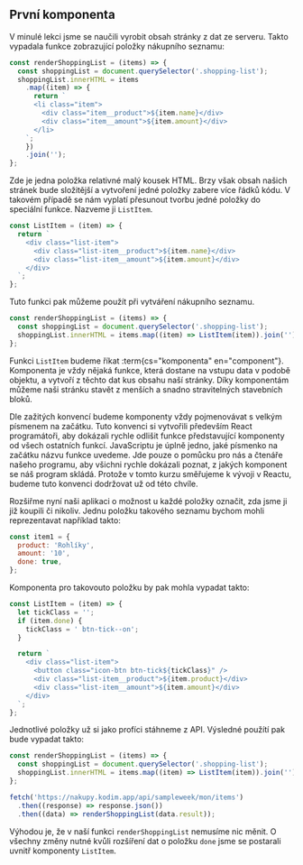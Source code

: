 ## První komponenta

V minulé lekci jsme se naučili vyrobit obsah stránky z dat ze serveru. Takto vypadala funkce zobrazující položky nákupního seznamu:

```js
const renderShoppingList = (items) => {
  const shoppingList = document.querySelector('.shopping-list');
  shoppingList.innerHTML = items
    .map((item) => {
      return `
      <li class="item">
        <div class="item__product">${item.name}</div>
        <div class="item__amount">${item.amount}</div>
      </li>
    `;
    })
    .join('');
};
```

Zde je jedna položka relativné malý kousek HTML. Brzy však obsah našich stránek bude složitější a vytvoření jedné položky zabere více řádků kódu. V takovém případě se nám vyplatí přesunout tvorbu jedné položky do speciální funkce. Nazveme ji `ListItem`.

```js
const ListItem = (item) => {
  return `
    <div class="list-item">
      <div class="list-item__product">${item.name}</div>
      <div class="list-item__amount">${item.amount}</div>
    </div>
  `;
};
```

Tuto funkci pak můžeme použít při vytváření nákupního seznamu.

```js
const renderShoppingList = (items) => {
  const shoppingList = document.querySelector('.shopping-list');
  shoppingList.innerHTML = items.map((item) => ListItem(item)).join('');
};
```

Funkci `ListItem` budeme říkat :term{cs="komponenta" en="component"}. Komponenta je vždy nějaká funkce, která dostane na vstupu data v podobě objektu, a vytvoří z těchto dat kus obsahu naší stránky. Díky komponentám můžeme naši stránku stavět z menších a snadno stravitelných stavebních bloků.

Dle zažitých konvencí budeme komponenty vždy pojmenovávat s velkým písmenem na začátku. Tuto konvenci si vytvořili především React programátoři, aby dokázali rychle odlišit funkce představující komponenty od všech ostatních funkcí. JavaScriptu je úplně jedno, jaké písmenko na začátku názvu funkce uvedeme. Jde pouze o pomůcku pro nás a čtenáře našeho programu, aby všichni rychle dokázali poznat, z jakých komponent se náš program skládá. Protože v tomto kurzu směřujeme k vývoji v Reactu, budeme tuto konvenci dodržovat už od této chvíle.

Rozšiřme nyní naši aplikaci o možnost u každé položky označit, zda jsme ji již koupili či nikoliv. Jednu položku takového seznamu bychom mohli reprezentavat například takto:

```js
const item1 = {
  product: 'Rohlíky',
  amount: '10',
  done: true,
};
```

Komponenta pro takovouto položku by pak mohla vypadat takto:

```js
const ListItem = (item) => {
  let tickClass = '';
  if (item.done) {
    tickClass = ' btn-tick--on';
  }

  return `
    <div class="list-item">
      <button class="icon-btn btn-tick${tickClass}" />
      <div class="list-item__product">${item.product}</div>
      <div class="list-item__amount">${item.amount}</div>
    </div>
  `;
};
```

Jednotlivé položky už si jako profíci stáhneme z API. Výsledné použítí pak bude vypadat takto:

```js
const renderShoppingList = (items) => {
  const shoppingList = document.querySelector('.shopping-list');
  shoppingList.innerHTML = items.map((item) => ListItem(item)).join('');
};

fetch('https://nakupy.kodim.app/api/sampleweek/mon/items')
  .then((response) => response.json())
  .then((data) => renderShoppingList(data.result));
```

Výhodou je, že v naší funkci `renderShoppingList` nemusíme nic měnit. O všechny změny nutné kvůli rozšíření dat o položku `done` jsme se postarali uvnitř komponenty `ListItem`.
